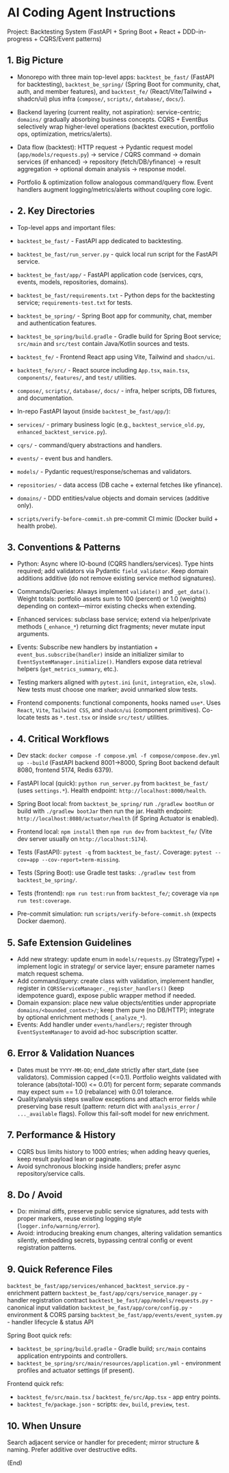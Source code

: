 # AI Coding Agent Instructions

Project: Backtesting System (FastAPI + Spring Boot + React + DDD-in-progress + CQRS/Event patterns)

## 1. Big Picture
- Monorepo with three main top-level apps: `backtest_be_fast/` (FastAPI for backtesting), `backtest_be_spring/` (Spring Boot for community, chat, auth, and member features), and `backtest_fe/` (React/Vite/Tailwind + shadcn/ui) plus infra (`compose/`, `scripts/`, `database/`, `docs/`).
- Backend layering (current reality, not aspiration): service-centric; `domains/` gradually absorbing business concepts. CQRS + EventBus selectively wrap higher-level operations (backtest execution, portfolio ops, optimization, metrics/alerts).
- Data flow (backtest): HTTP request -> Pydantic request model (`app/models/requests.py`) -> service / CQRS command -> domain services (if enhanced) -> repository (fetch/DB/yfinance) -> result aggregation -> optional domain analysis -> response model.
- Portfolio & optimization follow analogous command/query flow. Event handlers augment logging/metrics/alerts without coupling core logic.

- ## 2. Key Directories
- Top-level apps and important files:
- `backtest_be_fast/` - FastAPI app dedicated to backtesting.
- `backtest_be_fast/run_server.py` - quick local run script for the FastAPI service.
- `backtest_be_fast/app/` - FastAPI application code (services, cqrs, events, models, repositories, domains).
- `backtest_be_fast/requirements.txt` - Python deps for the backtesting service; `requirements-test.txt` for tests.
- `backtest_be_spring/` - Spring Boot app for community, chat, member and authentication features.
- `backtest_be_spring/build.gradle` - Gradle build for Spring Boot service; `src/main` and `src/test` contain Java/Kotlin sources and tests.
- `backtest_fe/` - Frontend React app using Vite, Tailwind and `shadcn/ui`.
- `backtest_fe/src/` - React source including `App.tsx`, `main.tsx`, `components/`, `features/`, and `test/` utilities.
- `compose/`, `scripts/`, `database/`, `docs/` - infra, helper scripts, DB fixtures, and documentation.

- In-repo FastAPI layout (inside `backtest_be_fast/app/`):
- `services/` - primary business logic (e.g., `backtest_service_old.py`, `enhanced_backtest_service.py`).
- `cqrs/` - command/query abstractions and handlers.
- `events/` - event bus and handlers.
- `models/` - Pydantic request/response/schemas and validators.
- `repositories/` - data access (DB cache + external fetches like yfinance).
- `domains/` - DDD entities/value objects and domain services (additive only).
- `scripts/verify-before-commit.sh` pre-commit CI mimic (Docker build + health probe).

## 3. Conventions & Patterns
- Python: Async where IO-bound (CQRS handlers/services). Type hints required; add validators via Pydantic `field_validator`. Keep domain additions additive (do not remove existing service method signatures).
- Commands/Queries: Always implement `validate()` and `_get_data()`. Weight totals: portfolio assets sum to 100 (percent) or 1.0 (weights) depending on context—mirror existing checks when extending.
- Enhanced services: subclass base service; extend via helper/private methods (`_enhance_*`) returning dict fragments; never mutate input arguments.
- Events: Subscribe new handlers by instantiation + `event_bus.subscribe(handler)` inside an initializer similar to `EventSystemManager.initialize()`. Handlers expose data retrieval helpers (`get_metrics_summary`, etc.).
- Testing markers aligned with `pytest.ini` (`unit`, `integration`, `e2e`, `slow`). New tests must choose one marker; avoid unmarked slow tests.
- Frontend components: functional components, hooks named `use*`. Uses `React`, `Vite`, `Tailwind CSS`, and `shadcn/ui` (component primitives). Co-locate tests as `*.test.tsx` or inside `src/test/` utilities.

- ## 4. Critical Workflows
- Dev stack: `docker compose -f compose.yml -f compose/compose.dev.yml up --build` (FastAPI backend 8001->8000, Spring Boot backend default 8080, frontend 5174, Redis 6379).
- FastAPI local (quick): `python run_server.py` from `backtest_be_fast/` (uses `settings.*`). Health endpoint: `http://localhost:8000/health`.
- Spring Boot local: from `backtest_be_spring/` run `./gradlew bootRun` or build with `./gradlew bootJar` then run the jar. Health endpoint: `http://localhost:8080/actuator/health` (if Spring Actuator is enabled).
- Frontend local: `npm install` then `npm run dev` from `backtest_fe/` (Vite dev server usually on `http://localhost:5174`).
- Tests (FastAPI): `pytest -q` from `backtest_be_fast/`. Coverage: `pytest --cov=app --cov-report=term-missing`.
- Tests (Spring Boot): use Gradle test tasks: `./gradlew test` from `backtest_be_spring/`.
- Tests (frontend): `npm run test:run` from `backtest_fe/`; coverage via `npm run test:coverage`.
- Pre-commit simulation: run `scripts/verify-before-commit.sh` (expects Docker daemon).

## 5. Safe Extension Guidelines
- Add new strategy: update enum in `models/requests.py` (StrategyType) + implement logic in strategy/ or service layer; ensure parameter names match request schema.
- Add command/query: create class with validation, implement handler, register in `CQRSServiceManager._register_handlers()` (keep idempotence guard), expose public wrapper method if needed.
- Domain expansion: place new value objects/entities under appropriate `domains/<bounded_context>/`; keep them pure (no DB/HTTP); integrate by optional enrichment methods (`_analyze_*`).
- Events: Add handler under `events/handlers/`; register through `EventSystemManager` to avoid ad-hoc subscription scatter.

## 6. Error & Validation Nuances
- Dates must be `YYYY-MM-DD`; end_date strictly after start_date (see validators). Commission capped (<=0.1). Portfolio weights validated with tolerance (abs(total-100) <= 0.01) for percent form; separate commands may expect sum == 1.0 (rebalance) with 0.01 tolerance.
- Quality/analysis steps swallow exceptions and attach error fields while preserving base result (pattern: return dict with `analysis_error` / `..._available` flags). Follow this fail-soft model for new enrichment.

## 7. Performance & History
- CQRS bus limits history to 1000 entries; when adding heavy queries, keep result payload lean or paginate.
- Avoid synchronous blocking inside handlers; prefer async repository/service calls.

## 8. Do / Avoid
- Do: minimal diffs, preserve public service signatures, add tests with proper markers, reuse existing logging style (`logger.info/warning/error`).
- Avoid: introducing breaking enum changes, altering validation semantics silently, embedding secrets, bypassing central config or event registration patterns.

## 9. Quick Reference Files
`backtest_be_fast/app/services/enhanced_backtest_service.py` - enrichment pattern
`backtest_be_fast/app/cqrs/service_manager.py` - handler registration contract
`backtest_be_fast/app/models/requests.py` - canonical input validation
`backtest_be_fast/app/core/config.py` - environment & CORS parsing
`backtest_be_fast/app/events/event_system.py` - handler lifecycle & status API

Spring Boot quick refs:
- `backtest_be_spring/build.gradle` - Gradle build; `src/main` contains application entrypoints and controllers.
- `backtest_be_spring/src/main/resources/application.yml` - environment profiles and actuator settings (if present).

Frontend quick refs:
- `backtest_fe/src/main.tsx` / `backtest_fe/src/App.tsx` - app entry points.
- `backtest_fe/package.json` - scripts: `dev`, `build`, `preview`, `test`.

## 10. When Unsure
Search adjacent service or handler for precedent; mirror structure & naming. Prefer additive over destructive edits.

(End)
